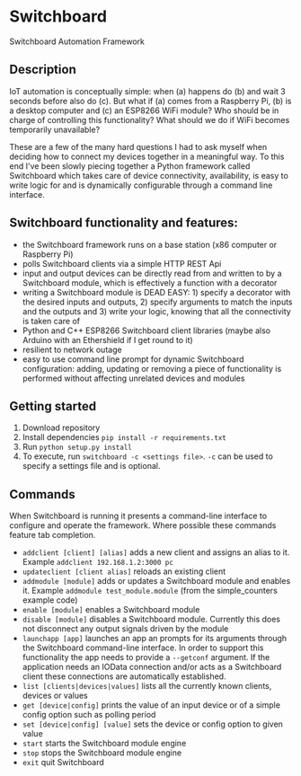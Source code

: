 # Switchboard
Switchboard Automation Framework

## Description

IoT automation is conceptually simple: when (a) happens do (b) and wait 3 seconds before also do (c). But what if (a) comes from a Raspberry Pi, (b) is a desktop computer and (c) an ESP8266 WiFi module? Who should be in charge of controlling this functionality? What should we do if WiFi becomes temporarily unavailable?

These are a few of the many hard questions I had to ask myself when deciding how to connect my devices together in a meaningful way. To this end I've been slowly piecing together a Python framework called Switchboard which takes care of device connectivity, availability, is easy to write logic for and is dynamically configurable through a command line interface.

## Switchboard functionality and features:

* the Switchboard framework runs on a base station (x86 computer or Raspberry Pi)
* polls Switchboard clients via a simple HTTP REST Api
* input and output devices can be directly read from and written to by a Switchboard module, which is effectively a function with a decorator
* writing a Switchboard module is DEAD EASY: 1) specify a decorator with the desired inputs and outputs, 2) specify arguments to match the inputs and the outputs and 3) write your logic, knowing that all the connectivity is taken care of
* Python and C++ ESP8266 Switchboard client libraries (maybe also Arduino with an Ethershield if I get round to it)
* resilient to network outage
* easy to use command line prompt for dynamic Switchboard configuration: adding, updating or removing a piece of functionality is performed without affecting unrelated devices and modules

## Getting started

1. Download repository
2. Install dependencies `pip install -r requirements.txt`
2. Run `python setup.py install`
3. To execute, run `switchboard -c <settings file>`. `-c` can be used to specify a settings file and is optional.

## Commands

When Switchboard is running it presents a command-line interface to configure and operate the framework. Where possible these commands feature tab completion.
* `addclient [client] [alias]` adds a new client and assigns an alias to it. Example `addclient 192.168.1.2:3000 pc`
* `updateclient [client alias]` reloads an existing client
* `addmodule [module]` adds or updates a Switchboard module and enables it. Example `addmodule test_module.module` (from the simple_counters example code)
* `enable [module]` enables a Switchboard module
* `disable [module]` disables a Switchboard module. Currently this does not disconnect any output signals driven by the module
* `launchapp [app]` launches an app an prompts for its arguments through the Switchboard command-line interface. In order to support this functionality the app needs to provide a `--getconf` argument. If the application needs an IOData connection and/or acts as a Switchboard client these connections are automatically established.
* `list [clients|devices|values]` lists all the currently known clients, devices or values
* `get [device|config]` prints the value of an input device or of a simple config option such as polling period
* `set [device|config] [value]` sets the device or config option to given value
* `start` starts the Switchboard module engine
* `stop` stops the Switchboard module engine
* `exit` quit Switchboard
